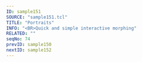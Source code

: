 ```yaml
---
ID: sample151
SOURCE: "sample151.tcl"
TITLE: "Portraits"
INFO: "<BR>Quick and simple interactive morphing"
RELATED: ""
seqNo: 74
prevID: sample150
nextID: sample152
---
```

